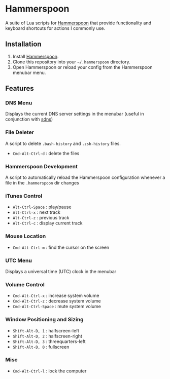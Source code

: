 # Hammerspoon

A suite of Lua scripts for [Hammerspoon](https://github.com/Hammerspoon/hammerspoon) that provide functionality and keyboard shortcuts for actions I commonly use.

## Installation

1. Install [Hammerspoon](https://github.com/Hammerspoon/hammerspoon).
1. Clone this repository into your `~/.hammerspoon` directory.
1. Open Hammerspoon or reload your config from the Hammerspoon menubar menu.

## Features

### DNS Menu
Displays the current DNS server settings in the menubar (useful in conjunction with [sdns](https://github.com/senorprogrammer/sdns))

### File Deleter
A script to delete `.bash-history` and `.zsh-history` files.

* `Cmd-Alt-Ctrl-d` : delete the files

### Hammerspoon Development
A script to automatically reload the Hammerspoon configuration whenever a file in the `.hammerspoon` dir changes

### iTunes Control
* `Alt-Ctrl-Space` : play/pause
* `Alt-Ctrl-x`     : next track
* `Alt-Ctrl-z`     : previous track
* `Alt-Ctrl-c`     : display current track

### Mouse Location
* `Cmd-Alt-Ctrl-m` : find the cursor on the screen

### UTC Menu
Displays a universal time (UTC) clock in the menubar

### Volume Control
* `Cmd-Alt-Ctrl-x`     : increase system volume
* `Cmd-Alt-Ctrl-z`     : decrease system volume
* `Cmd-Alt-Ctrl-Space` : mute system volume

### Window Positioning and Sizing
* `Shift-Alt-D, 1` : halfscreen-left
* `Shift-Alt-D, 2` : halfscreen-right
* `Shift-Alt-D, 3` : threequarters-left
* `Shift-Alt-D, 0` : fullscreen

### Misc
* `Cmd-Alt-Ctrl-l` : lock the computer
